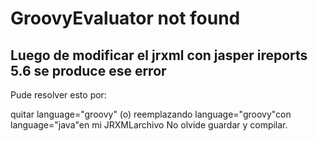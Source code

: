 # GroovyEvaluator not found

## Luego de modificar el jrxml con jasper ireports 5.6 se produce ese error

Pude resolver esto por:

quitar language="groovy"
(o) reemplazando language="groovy"con language="java"en mi JRXMLarchivo
No olvide guardar y compilar.
